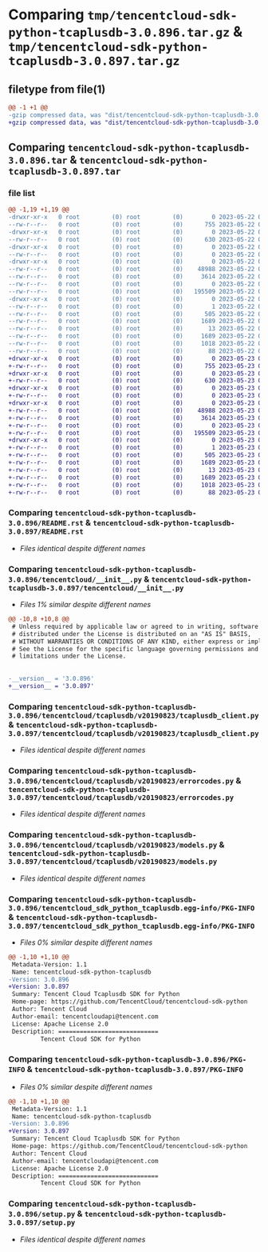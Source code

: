 # Comparing `tmp/tencentcloud-sdk-python-tcaplusdb-3.0.896.tar.gz` & `tmp/tencentcloud-sdk-python-tcaplusdb-3.0.897.tar.gz`

## filetype from file(1)

```diff
@@ -1 +1 @@
-gzip compressed data, was "dist/tencentcloud-sdk-python-tcaplusdb-3.0.896.tar", last modified: Mon May 22 00:32:52 2023, max compression
+gzip compressed data, was "dist/tencentcloud-sdk-python-tcaplusdb-3.0.897.tar", last modified: Tue May 23 02:31:48 2023, max compression
```

## Comparing `tencentcloud-sdk-python-tcaplusdb-3.0.896.tar` & `tencentcloud-sdk-python-tcaplusdb-3.0.897.tar`

### file list

```diff
@@ -1,19 +1,19 @@
-drwxr-xr-x   0 root         (0) root         (0)        0 2023-05-22 00:32:52.000000 tencentcloud-sdk-python-tcaplusdb-3.0.896/
--rw-r--r--   0 root         (0) root         (0)      755 2023-05-22 00:32:52.000000 tencentcloud-sdk-python-tcaplusdb-3.0.896/README.rst
-drwxr-xr-x   0 root         (0) root         (0)        0 2023-05-22 00:32:52.000000 tencentcloud-sdk-python-tcaplusdb-3.0.896/tencentcloud/
--rw-r--r--   0 root         (0) root         (0)      630 2023-05-22 00:32:52.000000 tencentcloud-sdk-python-tcaplusdb-3.0.896/tencentcloud/__init__.py
-drwxr-xr-x   0 root         (0) root         (0)        0 2023-05-22 00:32:52.000000 tencentcloud-sdk-python-tcaplusdb-3.0.896/tencentcloud/tcaplusdb/
--rw-r--r--   0 root         (0) root         (0)        0 2023-05-22 00:32:52.000000 tencentcloud-sdk-python-tcaplusdb-3.0.896/tencentcloud/tcaplusdb/__init__.py
-drwxr-xr-x   0 root         (0) root         (0)        0 2023-05-22 00:32:52.000000 tencentcloud-sdk-python-tcaplusdb-3.0.896/tencentcloud/tcaplusdb/v20190823/
--rw-r--r--   0 root         (0) root         (0)    48988 2023-05-22 00:32:52.000000 tencentcloud-sdk-python-tcaplusdb-3.0.896/tencentcloud/tcaplusdb/v20190823/tcaplusdb_client.py
--rw-r--r--   0 root         (0) root         (0)     3614 2023-05-22 00:32:52.000000 tencentcloud-sdk-python-tcaplusdb-3.0.896/tencentcloud/tcaplusdb/v20190823/errorcodes.py
--rw-r--r--   0 root         (0) root         (0)        0 2023-05-22 00:32:52.000000 tencentcloud-sdk-python-tcaplusdb-3.0.896/tencentcloud/tcaplusdb/v20190823/__init__.py
--rw-r--r--   0 root         (0) root         (0)   195509 2023-05-22 00:32:52.000000 tencentcloud-sdk-python-tcaplusdb-3.0.896/tencentcloud/tcaplusdb/v20190823/models.py
-drwxr-xr-x   0 root         (0) root         (0)        0 2023-05-22 00:32:52.000000 tencentcloud-sdk-python-tcaplusdb-3.0.896/tencentcloud_sdk_python_tcaplusdb.egg-info/
--rw-r--r--   0 root         (0) root         (0)        1 2023-05-22 00:32:52.000000 tencentcloud-sdk-python-tcaplusdb-3.0.896/tencentcloud_sdk_python_tcaplusdb.egg-info/dependency_links.txt
--rw-r--r--   0 root         (0) root         (0)      505 2023-05-22 00:32:52.000000 tencentcloud-sdk-python-tcaplusdb-3.0.896/tencentcloud_sdk_python_tcaplusdb.egg-info/SOURCES.txt
--rw-r--r--   0 root         (0) root         (0)     1689 2023-05-22 00:32:52.000000 tencentcloud-sdk-python-tcaplusdb-3.0.896/tencentcloud_sdk_python_tcaplusdb.egg-info/PKG-INFO
--rw-r--r--   0 root         (0) root         (0)       13 2023-05-22 00:32:52.000000 tencentcloud-sdk-python-tcaplusdb-3.0.896/tencentcloud_sdk_python_tcaplusdb.egg-info/top_level.txt
--rw-r--r--   0 root         (0) root         (0)     1689 2023-05-22 00:32:52.000000 tencentcloud-sdk-python-tcaplusdb-3.0.896/PKG-INFO
--rw-r--r--   0 root         (0) root         (0)     1018 2023-05-22 00:32:52.000000 tencentcloud-sdk-python-tcaplusdb-3.0.896/setup.py
--rw-r--r--   0 root         (0) root         (0)       88 2023-05-22 00:32:52.000000 tencentcloud-sdk-python-tcaplusdb-3.0.896/setup.cfg
+drwxr-xr-x   0 root         (0) root         (0)        0 2023-05-23 02:31:48.000000 tencentcloud-sdk-python-tcaplusdb-3.0.897/
+-rw-r--r--   0 root         (0) root         (0)      755 2023-05-23 02:31:48.000000 tencentcloud-sdk-python-tcaplusdb-3.0.897/README.rst
+drwxr-xr-x   0 root         (0) root         (0)        0 2023-05-23 02:31:48.000000 tencentcloud-sdk-python-tcaplusdb-3.0.897/tencentcloud/
+-rw-r--r--   0 root         (0) root         (0)      630 2023-05-23 02:31:48.000000 tencentcloud-sdk-python-tcaplusdb-3.0.897/tencentcloud/__init__.py
+drwxr-xr-x   0 root         (0) root         (0)        0 2023-05-23 02:31:48.000000 tencentcloud-sdk-python-tcaplusdb-3.0.897/tencentcloud/tcaplusdb/
+-rw-r--r--   0 root         (0) root         (0)        0 2023-05-23 02:31:48.000000 tencentcloud-sdk-python-tcaplusdb-3.0.897/tencentcloud/tcaplusdb/__init__.py
+drwxr-xr-x   0 root         (0) root         (0)        0 2023-05-23 02:31:48.000000 tencentcloud-sdk-python-tcaplusdb-3.0.897/tencentcloud/tcaplusdb/v20190823/
+-rw-r--r--   0 root         (0) root         (0)    48988 2023-05-23 02:31:48.000000 tencentcloud-sdk-python-tcaplusdb-3.0.897/tencentcloud/tcaplusdb/v20190823/tcaplusdb_client.py
+-rw-r--r--   0 root         (0) root         (0)     3614 2023-05-23 02:31:48.000000 tencentcloud-sdk-python-tcaplusdb-3.0.897/tencentcloud/tcaplusdb/v20190823/errorcodes.py
+-rw-r--r--   0 root         (0) root         (0)        0 2023-05-23 02:31:48.000000 tencentcloud-sdk-python-tcaplusdb-3.0.897/tencentcloud/tcaplusdb/v20190823/__init__.py
+-rw-r--r--   0 root         (0) root         (0)   195509 2023-05-23 02:31:48.000000 tencentcloud-sdk-python-tcaplusdb-3.0.897/tencentcloud/tcaplusdb/v20190823/models.py
+drwxr-xr-x   0 root         (0) root         (0)        0 2023-05-23 02:31:48.000000 tencentcloud-sdk-python-tcaplusdb-3.0.897/tencentcloud_sdk_python_tcaplusdb.egg-info/
+-rw-r--r--   0 root         (0) root         (0)        1 2023-05-23 02:31:48.000000 tencentcloud-sdk-python-tcaplusdb-3.0.897/tencentcloud_sdk_python_tcaplusdb.egg-info/dependency_links.txt
+-rw-r--r--   0 root         (0) root         (0)      505 2023-05-23 02:31:48.000000 tencentcloud-sdk-python-tcaplusdb-3.0.897/tencentcloud_sdk_python_tcaplusdb.egg-info/SOURCES.txt
+-rw-r--r--   0 root         (0) root         (0)     1689 2023-05-23 02:31:48.000000 tencentcloud-sdk-python-tcaplusdb-3.0.897/tencentcloud_sdk_python_tcaplusdb.egg-info/PKG-INFO
+-rw-r--r--   0 root         (0) root         (0)       13 2023-05-23 02:31:48.000000 tencentcloud-sdk-python-tcaplusdb-3.0.897/tencentcloud_sdk_python_tcaplusdb.egg-info/top_level.txt
+-rw-r--r--   0 root         (0) root         (0)     1689 2023-05-23 02:31:48.000000 tencentcloud-sdk-python-tcaplusdb-3.0.897/PKG-INFO
+-rw-r--r--   0 root         (0) root         (0)     1018 2023-05-23 02:31:48.000000 tencentcloud-sdk-python-tcaplusdb-3.0.897/setup.py
+-rw-r--r--   0 root         (0) root         (0)       88 2023-05-23 02:31:48.000000 tencentcloud-sdk-python-tcaplusdb-3.0.897/setup.cfg
```

### Comparing `tencentcloud-sdk-python-tcaplusdb-3.0.896/README.rst` & `tencentcloud-sdk-python-tcaplusdb-3.0.897/README.rst`

 * *Files identical despite different names*

### Comparing `tencentcloud-sdk-python-tcaplusdb-3.0.896/tencentcloud/__init__.py` & `tencentcloud-sdk-python-tcaplusdb-3.0.897/tencentcloud/__init__.py`

 * *Files 1% similar despite different names*

```diff
@@ -10,8 +10,8 @@
 # Unless required by applicable law or agreed to in writing, software
 # distributed under the License is distributed on an "AS IS" BASIS,
 # WITHOUT WARRANTIES OR CONDITIONS OF ANY KIND, either express or implied.
 # See the License for the specific language governing permissions and
 # limitations under the License.
 
 
-__version__ = '3.0.896'
+__version__ = '3.0.897'
```

### Comparing `tencentcloud-sdk-python-tcaplusdb-3.0.896/tencentcloud/tcaplusdb/v20190823/tcaplusdb_client.py` & `tencentcloud-sdk-python-tcaplusdb-3.0.897/tencentcloud/tcaplusdb/v20190823/tcaplusdb_client.py`

 * *Files identical despite different names*

### Comparing `tencentcloud-sdk-python-tcaplusdb-3.0.896/tencentcloud/tcaplusdb/v20190823/errorcodes.py` & `tencentcloud-sdk-python-tcaplusdb-3.0.897/tencentcloud/tcaplusdb/v20190823/errorcodes.py`

 * *Files identical despite different names*

### Comparing `tencentcloud-sdk-python-tcaplusdb-3.0.896/tencentcloud/tcaplusdb/v20190823/models.py` & `tencentcloud-sdk-python-tcaplusdb-3.0.897/tencentcloud/tcaplusdb/v20190823/models.py`

 * *Files identical despite different names*

### Comparing `tencentcloud-sdk-python-tcaplusdb-3.0.896/tencentcloud_sdk_python_tcaplusdb.egg-info/PKG-INFO` & `tencentcloud-sdk-python-tcaplusdb-3.0.897/tencentcloud_sdk_python_tcaplusdb.egg-info/PKG-INFO`

 * *Files 0% similar despite different names*

```diff
@@ -1,10 +1,10 @@
 Metadata-Version: 1.1
 Name: tencentcloud-sdk-python-tcaplusdb
-Version: 3.0.896
+Version: 3.0.897
 Summary: Tencent Cloud Tcaplusdb SDK for Python
 Home-page: https://github.com/TencentCloud/tencentcloud-sdk-python
 Author: Tencent Cloud
 Author-email: tencentcloudapi@tencent.com
 License: Apache License 2.0
 Description: ============================
         Tencent Cloud SDK for Python
```

### Comparing `tencentcloud-sdk-python-tcaplusdb-3.0.896/PKG-INFO` & `tencentcloud-sdk-python-tcaplusdb-3.0.897/PKG-INFO`

 * *Files 0% similar despite different names*

```diff
@@ -1,10 +1,10 @@
 Metadata-Version: 1.1
 Name: tencentcloud-sdk-python-tcaplusdb
-Version: 3.0.896
+Version: 3.0.897
 Summary: Tencent Cloud Tcaplusdb SDK for Python
 Home-page: https://github.com/TencentCloud/tencentcloud-sdk-python
 Author: Tencent Cloud
 Author-email: tencentcloudapi@tencent.com
 License: Apache License 2.0
 Description: ============================
         Tencent Cloud SDK for Python
```

### Comparing `tencentcloud-sdk-python-tcaplusdb-3.0.896/setup.py` & `tencentcloud-sdk-python-tcaplusdb-3.0.897/setup.py`

 * *Files identical despite different names*

